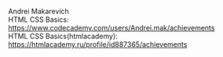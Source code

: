 Andrei Makarevich  
HTML CSS Basics: https://www.codecademy.com/users/Andrei.mak/achievements  
HTML CSS Basics(htmlacademy): https://htmlacademy.ru/profile/id887365/achievements
